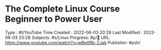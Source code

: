 # The Complete Linux Course Beginner to Power User
Type : #t/YouTube
Time Created : 2022-06-03 20:28
Last Modified : 2022-06-03 20:28
Subjects: #s/Linux
Progress: #p/🔴 
URL: https://www.youtube.com/watch?v=wBp0Rb-ZJak
Publisher: #psh/